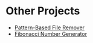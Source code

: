 # Other Projects

- [Pattern-Based File Remover](https://github.com/m3mentomor1/Pattern-Based-File-Remover)
- [Fibonacci Number Generator](https://github.com/m3mentomor1/Fibonacci_Number_Generator)
